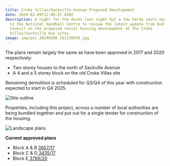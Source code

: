 ```yaml
---
title: Croke Villas/Sackville Avenue Proposed Development
date: 2024-02-09T12:00:27.430Z
description: A night for the ducks last night but a few hardy souls made it down
  to the National Handball Centre to review the latest update from Dublin City
  Council on the proposed social housing development at the Croke
  Villas/Sackville Ave sites.
image: img/pxl_20240208_161216070.jpg
---
```

The plans remain largely the same as have been approved in 2017 and 2020 respectively:

* Two storey houses to the north of Sackville Avenue
* A 4 and a 5 storey block on the old Croke Villas site

Remaining demolition is scheduled for Q3/Q4 of this year with construction expected to start in Q4 2025. 

![Site outline](/img/pxl_20240208_161121910.jpg "Site outline")

Properties, including this project, across a number of local authorities are being bundled together and put out for a single tender for construction of the housing.

![Landscape plans](/img/pxl_20240208_161035766.mp.jpg "Landscape plans")

**Current approved plans**

* Block A & B [3857/17](https://planning.agileapplications.ie/dublincity/application-details/123563)
* Block C & D[ 3435/17](https://planning.agileapplications.ie/dublincity/application-details/122697)
* Block E[ 3789/20](https://planning.agileapplications.ie/dublincity/application-details/141695)